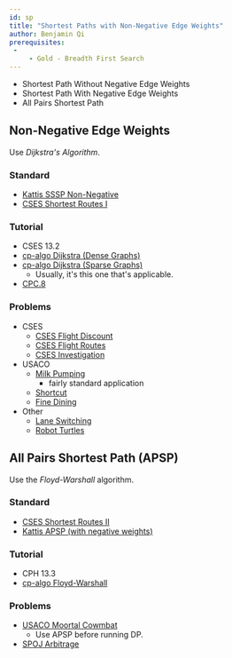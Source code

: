 ```yaml
---
id: sp
title: "Shortest Paths with Non-Negative Edge Weights"
author: Benjamin Qi
prerequisites: 
 - 
     - Gold - Breadth First Search
---
```


<module-excerpt>

- Shortest Path Without Negative Edge Weights
 - Shortest Path With Negative Edge Weights
 - All Pairs Shortest Path

</module-excerpt>

## Non-Negative Edge Weights

Use *Dijkstra's Algorithm*.

### Standard

 - [Kattis SSSP Non-Negative](https://open.kattis.com/problems/shortestpath1)
 - [CSES Shortest Routes I](https://cses.fi/problemset/task/1671)

### Tutorial

 - CSES 13.2
 - [cp-algo Dijkstra (Dense Graphs)](https://cp-algorithms.com/graph/dijkstra_sparse.html)
 - [cp-algo Dijkstra (Sparse Graphs)](https://cp-algorithms.com/graph/dijkstra_sparse.html)
   - Usually, it's this one that's applicable.
 - [CPC.8](https://github.com/SuprDewd/T-414-AFLV/tree/master/08_graphs_2)

### Problems 

 - CSES
   - [CSES Flight Discount](https://cses.fi/problemset/task/1195)
   - [CSES Flight Routes](https://cses.fi/problemset/task/1196)
   - [CSES Investigation](https://cses.fi/problemset/task/1202)
 - USACO
   - [Milk Pumping](http://www.usaco.org/index.php?page=viewproblem2&cpid=969)
     - fairly standard application
   - [Shortcut](http://usaco.org/index.php?page=viewproblem2&cpid=899)
   - [Fine Dining](http://usaco.org/index.php?page=viewproblem2&cpid=861)
 - Other
   - [Lane Switching](https://open.kattis.com/contests/acpc17open/problems/laneswitching)
   - [Robot Turtles](https://open.kattis.com/problems/robotturtles) [](100)

## All Pairs Shortest Path (APSP)

Use the *Floyd-Warshall* algorithm.

### Standard

 - [CSES Shortest Routes II](https://cses.fi/problemset/task/1672)
 - [Kattis APSP (with negative weights)](https://open.kattis.com/problems/allpairspath)

### Tutorial

 - CPH 13.3
 - [cp-algo Floyd-Warshall](https://cp-algorithms.com/graph/all-pair-shortest-path-floyd-warshall.html)

### Problems

 - [USACO Moortal Cowmbat](http://usaco.org/index.php?page=viewproblem2&cpid=971)
   - Use APSP before running DP.
 - [SPOJ Arbitrage](https://www.spoj.com/problems/ARBITRAG/)
